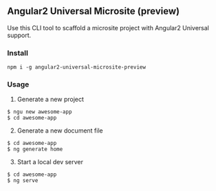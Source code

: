 ## Angular2 Universal Microsite (preview)

Use this CLI tool to scaffold a microsite project with Angular2 Universal support.


### Install

```
npm i -g angular2-universal-microsite-preview
```

### Usage

1) Generate a new project

```
$ ngu new awesome-app
$ cd awesome-app
```

2) Generate a new document file

```
$ cd awesome-app
$ ng generate home
```

3) Start a local dev server

```
$ cd awesome-app
$ ng serve
```
